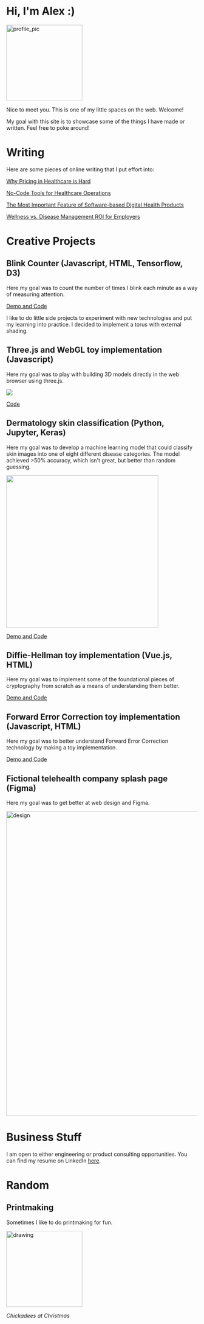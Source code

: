 # Hi, I'm Alex :)

<img src="https://github.com/yuningalexliu/yuningalexliu.github.io/blob/main/profile.jpeg?raw=true" alt="profile_pic" width="200"/>

Nice to meet you. This is one of my little spaces on the web. Welcome!

My goal with this site is to showcase some of the things I have made or written. Feel free to poke around!

# Writing

Here are some pieces of online writing that I put effort into:

[Why Pricing in Healthcare is Hard](https://www.getrevue.co/profile/ayliu22/issues/why-pricing-is-hard-in-healthcare-1111394)

[No-Code Tools for Healthcare Operations](https://refactoredhealth.substack.com/p/no-code-tools-for-healthcare-operations)

[The Most Important Feature of Software-based Digital Health Products](https://refactoredhealth.substack.com/p/the-most-important-feature-of-software)

[Wellness vs. Disease Management ROI for Employers](https://refactoredhealth.substack.com/p/wellness-vs-disease-management-roi)

# Creative Projects

## Blink Counter (Javascript, HTML, Tensorflow, D3)

Here my goal was to count the number of times I blink each minute as a way of measuring attention.

[Demo and Code](https://replit.com/@liuman2/blinkblink)

I like to do little side projects to experiment with new technologies and put my learning into practice. I decided to implement a torus with external shading.

## Three.js and WebGL toy implementation (Javascript)

Here my goal was to play with building 3D models directly in the web browser using three.js.

<img src="https://raw.githubusercontent.com/yuningalexliu/yuningalexliu.github.io/main/torus.gif">

[Code](https://replit.com/@liuman2/3JS-Demo#script.js)

## Dermatology skin classification (Python, Jupyter, Keras)

Here my goal was to develop a machine learning model that could classify skin images into one of eight different disease categories. The model achieved >50% accuracy, which isn't great, but better than random guessing.

<img src="https://raw.githubusercontent.com/yuningalexliu/yuningalexliu.github.io/main/skin.png" width="400">

[Demo and Code](https://www.kaggle.com/code/yuningalexliu/dermatology-image-classification/notebook?scriptVersionId=7052496)

## Diffie-Hellman toy implementation (Vue.js, HTML)

Here my goal was to implement some of the foundational pieces of cryptography from scratch as a means of understanding them better.

[Demo and Code](https://replit.com/@liuman2/DiffieHellmanDemo)

## Forward Error Correction toy implementation (Javascript, HTML)

Here my goal was to better understand Forward Error Correction technology by making a toy implementation.

[Demo and Code](https://replit.com/@liuman2/ForwardErrorCorrectionDemo)

## Fictional telehealth company splash page (Figma)

Here my goal was to get better at web design and Figma.

<img src="https://raw.githubusercontent.com/yuningalexliu/yuningalexliu.github.io/main/design1.png" alt="design" width="800"/>

# Business Stuff

I am open to either engineering or product consulting opportunities. You can find my resume on LinkedIn [here](https://www.linkedin.com/in/yuningalexliu/).

# Random

## Printmaking

Sometimes I like to do printmaking for fun.

<img src="https://i.redd.it/5pzwp7u9jji61.jpg" alt="drawing" width="200"/>

_Chickadees at Christmas_
